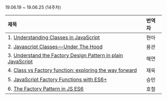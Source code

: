 19.06.19 ~ 19.06.25 (14주차)

|   제목   | 번역자  |
| :-------- | :------ |
| 1. [Understanding Classes in JavaScript ](https://github.com/Lee-hyuna/33-js-concepts-kr/wiki/Understanding-Classes-in-JavaScript)| 현아 |
| 2. [Javascript Classes — Under The Hood](https://github.com/Lee-hyuna/33-js-concepts-kr/wiki/javascript-classes)| 용관 |
| 3. [Understand the Factory Design Pattern in plain JavaScript](https://github.com/Lee-hyuna/33-js-concepts-kr/wiki/Understand-the-Factory-Design-Pattern-in-plain-JavaScript)| 해연 |
| 4. [Class vs Factory function: exploring the way forward](https://www.freecodecamp.org/news/class-vs-factory-function-exploring-the-way-forward-73258b6a8d15/)| 재욱 |
| 5. [JavaScript Factory Functions with ES6+](https://github.com/Lee-hyuna/33-js-concepts-kr/wiki/JavaScript-Factory-Functions-with-ES6-)| 승민 |
| 6. [The Factory Pattern in JS ES6](https://medium.com/@SntsDev/the-factory-pattern-in-js-es6-78f0afad17e9)| 호철 |

